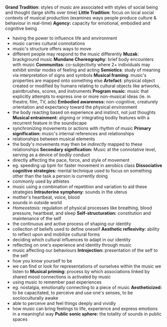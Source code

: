 **Grand Tradition**: styles of music are associated with styles of social being and thought (large shifts over time)
**Little Tradition**: focus on local social contexts of musical production (examines ways people produce culture & behaviour in real-time)
**Agency:** capacity for emotional, embodied and cognitive being
- having the power to influence life and environment
- music carries cultural connotations
- music's structure offers ways to move
- different people may respond to the music differently
**Muzak**: brackground music
**Mundane Choreography**: brief body encounters with music
**Communitas**: co-subjectivity where 2+ individuals may exhibit similar modes of feeling and acting
**Semiotics**: study of meaning via interpretation of signs and symbols
**Musical framing**: music's properties are mapped onto something else
**Artefact**: physical object created or modified by humans relating to cultural objects like artworks, paintbrushes, scores, and instruments
**Program music**: music that explicitly  attempts to express one or more non-musical ideas (ie. in theatre, film, TV, ads)
**Embodied awareness:** non-cognitive, creaturely orientation and expectancy toward the physical environment
- the body reacting based on experience and instinct, not just thoughts
**Musical entrainment:** aligning or integrating bodily features with a recurrent feature in the soundscape
- synchronizing movements or actions with rhythm of music
**Primary signification:** music's internal references and relationships
- relationships between musical elements
- the body's movements may then be *indirectly* mapped to these relationships
**Secondary signification:** Music at the connotative level, serving as a device of bodily conduct
- directly affecting the pace, force, and style of movement
- eg. speeding up bpm for faster movement in aerobics class
**Dissociative cognitive strategies:** mental technique used to focus on something other than the task a person is currently doing
- commonly used by athletes
- music using a combination of repetition and variation to aid these strategies
**Intrauterine symphony**: sounds in the uterus
- mother's heartbeat, voice, blood
- sounds in outside world
- *Homeostasis:* regulation of physical processes like breathing, blood pressure, heartbeat, and sleep
**Self-structuration:** constitution and maintenance of the self
- the continuous and active process of shaping our identity
- collection of beliefs used to define oneself
**Aesthetic reflexivity:** ability to reflect upon and mobilize cultural forms
- deciding which cultural influences to adapt in our identity
- reflecting on one's experience and identity through music
- music affecting our behaviours
**Introjection:** presentation of the self to the self
- how you know yourself to be
- we can find or look for representations of ourselves within the music we listen to
**Musical priming:** process by which associations linked by shared mood connections is activated by music
- using music to remember past experiences
- eg. nostalgia, emotionally connecting to a piece of music
**Aestheticized:** to be capacitated, to perceive and use one's senses, to be sociioculturally awake
- able to perceive and feel things deeply and vividly
- how music can bring feelings to life, experience and express emotions in a meaningful way
**Public sonic sphere:** the totality of sounds in public spaces